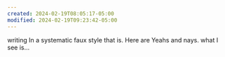```yaml
---
created: 2024-02-19T08:05:17-05:00
modified: 2024-02-19T09:23:42-05:00
---
```


writing In a systematic faux style that is. Here are Yeahs and nays. what I see is...
